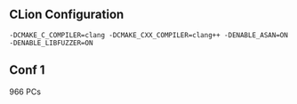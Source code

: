 ## CLion Configuration

```
-DCMAKE_C_COMPILER=clang -DCMAKE_CXX_COMPILER=clang++ -DENABLE_ASAN=ON -DENABLE_LIBFUZZER=ON
```

## Conf 1

966 PCs